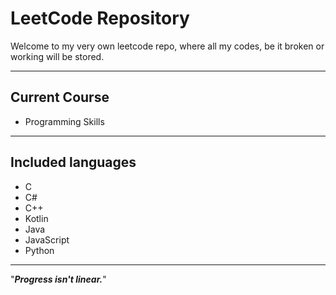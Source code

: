 # LeetCode Repository

Welcome to my very own leetcode repo, where all my codes, be it broken or working will be stored.

---

## Current Course

- Programming Skills

---

## Included languages

- C
- C#
- C++
- Kotlin
- Java
- JavaScript
- Python

---

"***Progress isn't linear.***"
